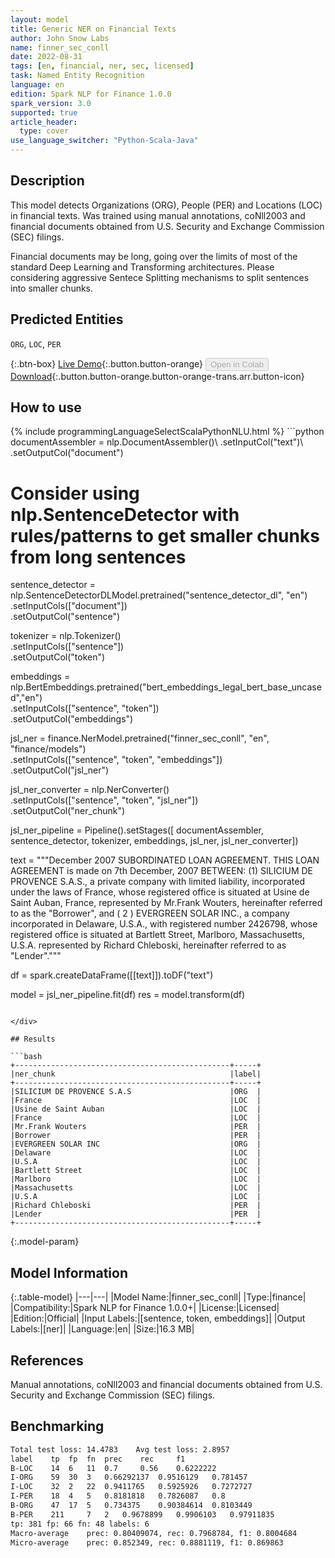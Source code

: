 ```yaml
---
layout: model
title: Generic NER on Financial Texts
author: John Snow Labs
name: finner_sec_conll
date: 2022-08-31
tags: [en, financial, ner, sec, licensed]
task: Named Entity Recognition
language: en
edition: Spark NLP for Finance 1.0.0
spark_version: 3.0
supported: true
article_header:
  type: cover
use_language_switcher: "Python-Scala-Java"
---
```


## Description

This model detects Organizations (ORG), People (PER) and Locations (LOC) in financial texts. Was trained using manual annotations, coNll2003 and financial documents obtained from U.S. Security and Exchange Commission (SEC) filings.

Financial documents may be long, going over the limits of most of the standard Deep Learning and Transforming architectures. Please considering aggressive Sentece Splitting mechanisms to split sentences into smaller chunks.

## Predicted Entities

`ORG`, `LOC`, `PER`

{:.btn-box}
[Live Demo](https://demo.johnsnowlabs.com/finance/NER_SEC/){:.button.button-orange}
<button class="button button-orange" disabled>Open in Colab</button>
[Download](https://s3.amazonaws.com/auxdata.johnsnowlabs.com/finance/models/finner_sec_conll_en_1.0.0_3.2_1661944821177.zip){:.button.button-orange.button-orange-trans.arr.button-icon}

## How to use



<div class="tabs-box" markdown="1">
{% include programmingLanguageSelectScalaPythonNLU.html %}
```python
documentAssembler = nlp.DocumentAssembler()\
		.setInputCol("text")\
		.setOutputCol("document")

# Consider using nlp.SentenceDetector with rules/patterns to get smaller chunks from long sentences
sentence_detector = nlp.SentenceDetectorDLModel.pretrained("sentence_detector_dl", "en")\
    .setInputCols(["document"])\
    .setOutputCol("sentence")

tokenizer = nlp.Tokenizer()\
		.setInputCols(["sentence"])\
		.setOutputCol("token")
	
embeddings = nlp.BertEmbeddings.pretrained("bert_embeddings_legal_bert_base_uncased","en") \
    .setInputCols(["sentence", "token"]) \
    .setOutputCol("embeddings")
    
jsl_ner = finance.NerModel.pretrained("finner_sec_conll", "en", "finance/models") \
		.setInputCols(["sentence", "token", "embeddings"]) \
		.setOutputCol("jsl_ner")

jsl_ner_converter = nlp.NerConverter() \
		.setInputCols(["sentence", "token", "jsl_ner"]) \
		.setOutputCol("ner_chunk")

jsl_ner_pipeline = Pipeline().setStages([
				documentAssembler,
				sentence_detector,
				tokenizer,
				embeddings,
				jsl_ner,
				jsl_ner_converter])

text = """December 2007 SUBORDINATED LOAN AGREEMENT. THIS LOAN AGREEMENT is made on 7th December, 2007 BETWEEN: (1) SILICIUM DE PROVENCE S.A.S., a private company with limited liability, incorporated under the laws of France, whose registered office is situated at Usine de Saint Auban, France, represented by Mr.Frank Wouters, hereinafter referred to as the "Borrower", and ( 2 ) EVERGREEN SOLAR INC., a company incorporated in Delaware, U.S.A., with registered number 2426798, whose registered office is situated at Bartlett Street, Marlboro, Massachusetts, U.S.A. represented by Richard Chleboski, hereinafter referred to as "Lender"."""

df = spark.createDataFrame([[text]]).toDF("text")

model = jsl_ner_pipeline.fit(df)
res = model.transform(df)

```

</div>

## Results

```bash
+------------------------------------------------+-----+
|ner_chunk                                       |label|
+------------------------------------------------+-----+
|SILICIUM DE PROVENCE S.A.S                      |ORG  |
|France                                          |LOC  |
|Usine de Saint Auban                            |LOC  |
|France                                          |LOC  |
|Mr.Frank Wouters                                |PER  |
|Borrower                                        |PER  |
|EVERGREEN SOLAR INC                             |ORG  |
|Delaware                                        |LOC  |
|U.S.A                                           |LOC  |
|Bartlett Street                                 |LOC  |
|Marlboro                                        |LOC  |
|Massachusetts                                   |LOC  |
|U.S.A                                           |LOC  |
|Richard Chleboski                               |PER  |
|Lender                                          |PER  |
+------------------------------------------------+-----+
```

{:.model-param}
## Model Information

{:.table-model}
|---|---|
|Model Name:|finner_sec_conll|
|Type:|finance|
|Compatibility:|Spark NLP for Finance 1.0.0+|
|License:|Licensed|
|Edition:|Official|
|Input Labels:|[sentence, token, embeddings]|
|Output Labels:|[ner]|
|Language:|en|
|Size:|16.3 MB|

## References

Manual annotations, coNll2003 and financial documents obtained from U.S. Security and Exchange Commission (SEC) filings.

## Benchmarking

```bash
Total test loss: 14.4783	Avg test loss: 2.8957
label	 tp	 fp	 fn	 prec	 rec	 f1
B-LOC	 14	 6	 11	 0.7	 0.56	 0.6222222
I-ORG	 59	 30	 3	 0.66292137	 0.9516129	 0.781457
I-LOC	 32	 2	 22	 0.9411765	 0.5925926	 0.7272727
I-PER	 18	 4	 5	 0.8181818	 0.7826087	 0.8
B-ORG	 47	 17	 5	 0.734375	 0.90384614	 0.8103449
B-PER	 211	 7	 2	 0.9678899	 0.9906103	 0.97911835
tp: 381 fp: 66 fn: 48 labels: 6
Macro-average	 prec: 0.80409074, rec: 0.7968784, f1: 0.8004684
Micro-average	 prec: 0.852349, rec: 0.8881119, f1: 0.869863
```